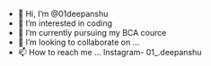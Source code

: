 - 👋 Hi, I’m @01deepanshu
- 👀 I’m interested in coding
- 🌱 I’m currently pursuing my BCA cource
- 💞️ I’m looking to collaborate on ...
- 📫 How to reach me ...
  Instagram- 01_.deepanshu 
<!---
01deepanshu/01deepanshu is a ✨ special ✨ repository because its `README.md` (this file) appears on your GitHub profile.
You can click the Preview link to take a look at your changes.
--->
